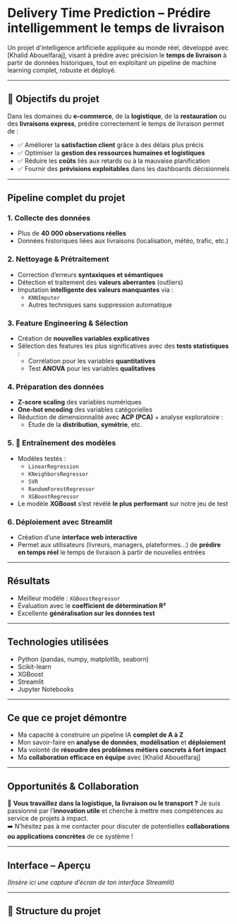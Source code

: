# Delivery Time Prediction – Prédire intelligemment le temps de livraison

Un projet d'intelligence artificielle appliquée au monde réel, développé avec [Khalid Abouelfaraj], visant à prédire avec précision le **temps de livraison** à partir de données historiques, tout en exploitant un pipeline de machine learning complet, robuste et déployé.

---

## 🚀 Objectifs du projet

Dans les domaines du **e-commerce**, de la **logistique**, de la **restauration** ou des **livraisons express**, prédire correctement le temps de livraison permet de :

- ✅ Améliorer la **satisfaction client** grâce à des délais plus précis
- ✅ Optimiser la **gestion des ressources humaines et logistiques**
- ✅ Réduire les **coûts** liés aux retards ou à la mauvaise planification
- ✅ Fournir des **prévisions exploitables** dans les dashboards décisionnels

---

## Pipeline complet du projet

### 1. Collecte des données
- Plus de **40 000 observations réelles**
- Données historiques liées aux livraisons (localisation, météo, trafic, etc.)

### 2. Nettoyage & Prétraitement
- Correction d’erreurs **syntaxiques et sémantiques**
- Détection et traitement des **valeurs aberrantes** (outliers)
- Imputation **intelligente des valeurs manquantes** via :
  - `KNNImputer`
  - Autres techniques sans suppression automatique

### 3. Feature Engineering & Sélection
- Création de **nouvelles variables explicatives**
- Sélection des features les plus significatives avec des **tests statistiques** :
  - Corrélation pour les variables **quantitatives**
  - Test **ANOVA** pour les variables **qualitatives**

### 4. Préparation des données
- **Z-score scaling** des variables numériques
- **One-hot encoding** des variables catégorielles
- Réduction de dimensionnalité avec **ACP (PCA)** + analyse exploratoire :
  - Étude de la **distribution**, **symétrie**, etc.

### 5. 🤖 Entraînement des modèles
- Modèles testés :
  - `LinearRegression`
  - `KNeighborsRegressor`
  - `SVR`
  - `RandomForestRegressor`
  - `XGBoostRegressor`
- Le modèle **XGBoost** s’est révélé **le plus performant** sur notre jeu de test

### 6. Déploiement avec Streamlit
- Création d’une **interface web interactive**
- Permet aux utilisateurs (livreurs, managers, plateformes...) de **prédire en temps réel** le temps de livraison à partir de nouvelles entrées

---

## Résultats

- Meilleur modèle : `XGBoostRegressor`
- Évaluation avec le **coefficient de détermination R²**
- Excellente **généralisation sur les données test**

---

## Technologies utilisées

- Python (pandas, numpy, matplotlib, seaborn)
- Scikit-learn
- XGBoost
- Streamlit
- Jupyter Notebooks

---

## Ce que ce projet démontre

- Ma capacité à construire un pipeline IA **complet de A à Z**
- Mon savoir-faire en **analyse de données**, **modélisation** et **déploiement**
- Ma volonté de **résoudre des problèmes métiers concrets à fort impact**
- Ma **collaboration efficace en équipe** avec [Khalid Abouelfaraj]

---

## Opportunités & Collaboration

💬 **Vous travaillez dans la logistique, la livraison ou le transport ?**
Je suis passionné par l’**innovation utile** et cherche à mettre mes compétences au service de projets à impact.  
➡️ N’hésitez pas à me contacter pour discuter de potentielles **collaborations ou applications concrètes** de ce système !

---

## Interface – Aperçu

*(Insère ici une capture d’écran de ton interface Streamlit)*

---

## 📁 Structure du projet

